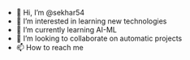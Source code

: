 - 👋 Hi, I’m @sekhar54
- 👀 I’m interested in learning new technologies
- 🌱 I’m currently learning AI-ML
- 💞️ I’m looking to collaborate on automatic projects
- 📫 How to reach me 

<!---
sekhar54/sekhar54 is a ✨ special ✨ repository because its `README.md` (this file) appears on your GitHub profile.
You can click the Preview link to take a look at your changes.
--->
